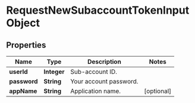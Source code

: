 
# RequestNewSubaccountTokenInputObject

## Properties
Name | Type | Description | Notes
------------ | ------------- | ------------- | -------------
**userId** | **Integer** | Sub-account ID. | 
**password** | **String** | Your account password. | 
**appName** | **String** | Application name. |  [optional]



